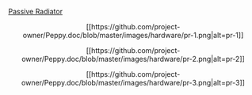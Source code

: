 [Passive Radiator](https://en.wikipedia.org/wiki/Passive_radiator_%28speaker%29)
<p align="center">
[[https://github.com/project-owner/Peppy.doc/blob/master/images/hardware/pr-1.png|alt=pr-1]]
</p>
<p align="center">
[[https://github.com/project-owner/Peppy.doc/blob/master/images/hardware/pr-2.png|alt=pr-2]]
</p>
<p align="center">
[[https://github.com/project-owner/Peppy.doc/blob/master/images/hardware/pr-3.png|alt=pr-3]]
</p>